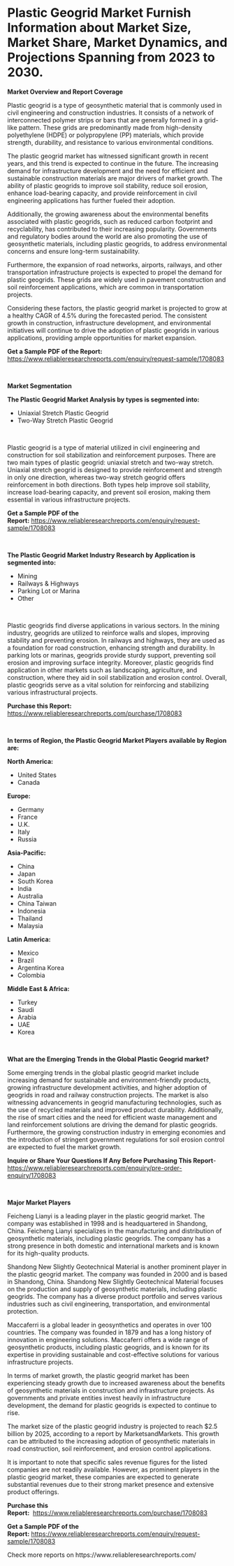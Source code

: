 <p><h1>Plastic Geogrid Market Furnish Information about Market Size, Market Share, Market Dynamics, and Projections Spanning from 2023 to 2030.</h1></p><p><strong>Market Overview and Report Coverage</strong></p>
<p><p>Plastic geogrid is a type of geosynthetic material that is commonly used in civil engineering and construction industries. It consists of a network of interconnected polymer strips or bars that are generally formed in a grid-like pattern. These grids are predominantly made from high-density polyethylene (HDPE) or polypropylene (PP) materials, which provide strength, durability, and resistance to various environmental conditions.</p><p>The plastic geogrid market has witnessed significant growth in recent years, and this trend is expected to continue in the future. The increasing demand for infrastructure development and the need for efficient and sustainable construction materials are major drivers of market growth. The ability of plastic geogrids to improve soil stability, reduce soil erosion, enhance load-bearing capacity, and provide reinforcement in civil engineering applications has further fueled their adoption.</p><p>Additionally, the growing awareness about the environmental benefits associated with plastic geogrids, such as reduced carbon footprint and recyclability, has contributed to their increasing popularity. Governments and regulatory bodies around the world are also promoting the use of geosynthetic materials, including plastic geogrids, to address environmental concerns and ensure long-term sustainability.</p><p>Furthermore, the expansion of road networks, airports, railways, and other transportation infrastructure projects is expected to propel the demand for plastic geogrids. These grids are widely used in pavement construction and soil reinforcement applications, which are common in transportation projects.</p><p>Considering these factors, the plastic geogrid market is projected to grow at a healthy CAGR of 4.5% during the forecasted period. The consistent growth in construction, infrastructure development, and environmental initiatives will continue to drive the adoption of plastic geogrids in various applications, providing ample opportunities for market expansion.</p></p>
<p><strong>Get a Sample PDF of the Report:</strong> <a href="https://www.reliableresearchreports.com/enquiry/request-sample/1708083">https://www.reliableresearchreports.com/enquiry/request-sample/1708083</a></p>
<p>&nbsp;</p>
<p><strong>Market Segmentation</strong></p>
<p><strong>The Plastic Geogrid Market Analysis by types is segmented into:</strong></p>
<p><ul><li>Uniaxial Stretch Plastic Geogrid</li><li>Two-Way Stretch Plastic Geogrid</li></ul></p>
<p>&nbsp;</p>
<p><p>Plastic geogrid is a type of material utilized in civil engineering and construction for soil stabilization and reinforcement purposes. There are two main types of plastic geogrid: uniaxial stretch and two-way stretch. Uniaxial stretch geogrid is designed to provide reinforcement and strength in only one direction, whereas two-way stretch geogrid offers reinforcement in both directions. Both types help improve soil stability, increase load-bearing capacity, and prevent soil erosion, making them essential in various infrastructure projects.</p></p>
<p><strong>Get a Sample PDF of the Report:</strong>&nbsp;<a href="https://www.reliableresearchreports.com/enquiry/request-sample/1708083">https://www.reliableresearchreports.com/enquiry/request-sample/1708083</a></p>
<p>&nbsp;</p>
<p><strong>The Plastic Geogrid Market Industry Research by Application is segmented into:</strong></p>
<p><ul><li>Mining</li><li>Railways & Highways</li><li>Parking Lot or Marina</li><li>Other</li></ul></p>
<p>&nbsp;</p>
<p><p>Plastic geogrids find diverse applications in various sectors. In the mining industry, geogrids are utilized to reinforce walls and slopes, improving stability and preventing erosion. In railways and highways, they are used as a foundation for road construction, enhancing strength and durability. In parking lots or marinas, geogrids provide sturdy support, preventing soil erosion and improving surface integrity. Moreover, plastic geogrids find application in other markets such as landscaping, agriculture, and construction, where they aid in soil stabilization and erosion control. Overall, plastic geogrids serve as a vital solution for reinforcing and stabilizing various infrastructural projects.</p></p>
<p><strong>Purchase this Report:</strong>&nbsp; <a href="https://www.reliableresearchreports.com/purchase/1708083">https://www.reliableresearchreports.com/purchase/1708083</a></p>
<p>&nbsp;</p>
<p><strong>In terms of Region, the Plastic Geogrid Market Players available by Region are:</strong></p>
<p>
    <p> <strong> North America: </strong>
        <ul>
            <li>United States</li>
            <li>Canada</li>
        </ul>
        </p> 
    <p> <strong> Europe: </strong>
        <ul>
            <li>Germany</li>
            <li>France</li>
            <li>U.K.</li>
            <li>Italy</li>
            <li>Russia</li>
        </ul>
        </p> 
    <p> <strong> Asia-Pacific: </strong>
        <ul>
            <li>China</li>
            <li>Japan</li>
            <li>South Korea</li>
            <li>India</li>
            <li>Australia</li>
            <li>China Taiwan</li>
            <li>Indonesia</li>
            <li>Thailand</li>
            <li>Malaysia</li>
        </ul>
        </p> 
    <p> <strong> Latin America: </strong>
        <ul>
            <li>Mexico</li>
            <li>Brazil</li>
            <li>Argentina Korea</li>
            <li>Colombia</li>
        </ul>
        </p> 
    <p> <strong> Middle East & Africa: </strong>
        <ul>
            <li>Turkey</li>
            <li>Saudi</li>
            <li>Arabia</li>
            <li>UAE</li>
            <li>Korea</li>
        </ul>
    </p>
    </p>
<p>&nbsp;</p>
<p><strong>What are the Emerging Trends in the Global Plastic Geogrid market?</strong></p>
<p><p>Some emerging trends in the global plastic geogrid market include increasing demand for sustainable and environment-friendly products, growing infrastructure development activities, and higher adoption of geogrids in road and railway construction projects. The market is also witnessing advancements in geogrid manufacturing technologies, such as the use of recycled materials and improved product durability. Additionally, the rise of smart cities and the need for efficient waste management and land reinforcement solutions are driving the demand for plastic geogrids. Furthermore, the growing construction industry in emerging economies and the introduction of stringent government regulations for soil erosion control are expected to fuel the market growth.</p></p>
<p><strong>Inquire or Share Your Questions If Any Before Purchasing This Report</strong>- <a href="https://www.reliableresearchreports.com/enquiry/pre-order-enquiry/1708083">https://www.reliableresearchreports.com/enquiry/pre-order-enquiry/1708083</a></p>
<p>&nbsp;</p>
<p><strong>Major Market Players</strong></p>
<p><p>Feicheng Lianyi is a leading player in the plastic geogrid market. The company was established in 1998 and is headquartered in Shandong, China. Feicheng Lianyi specializes in the manufacturing and distribution of geosynthetic materials, including plastic geogrids. The company has a strong presence in both domestic and international markets and is known for its high-quality products.</p><p>Shandong New Slightly Geotechnical Material is another prominent player in the plastic geogrid market. The company was founded in 2000 and is based in Shandong, China. Shandong New Slightly Geotechnical Material focuses on the production and supply of geosynthetic materials, including plastic geogrids. The company has a diverse product portfolio and serves various industries such as civil engineering, transportation, and environmental protection.</p><p>Maccaferri is a global leader in geosynthetics and operates in over 100 countries. The company was founded in 1879 and has a long history of innovation in engineering solutions. Maccaferri offers a wide range of geosynthetic products, including plastic geogrids, and is known for its expertise in providing sustainable and cost-effective solutions for various infrastructure projects.</p><p>In terms of market growth, the plastic geogrid market has been experiencing steady growth due to increased awareness about the benefits of geosynthetic materials in construction and infrastructure projects. As governments and private entities invest heavily in infrastructure development, the demand for plastic geogrids is expected to continue to rise.</p><p>The market size of the plastic geogrid industry is projected to reach $2.5 billion by 2025, according to a report by MarketsandMarkets. This growth can be attributed to the increasing adoption of geosynthetic materials in road construction, soil reinforcement, and erosion control applications.</p><p>It is important to note that specific sales revenue figures for the listed companies are not readily available. However, as prominent players in the plastic geogrid market, these companies are expected to generate substantial revenues due to their strong market presence and extensive product offerings.</p></p>
<p><strong>Purchase this Report:</strong>&nbsp;&nbsp;<a href="https://www.reliableresearchreports.com/purchase/1708083">https://www.reliableresearchreports.com/purchase/1708083</a></p>
<p></p>
<p><strong>Get a Sample PDF of the Report:</strong>&nbsp;<a href="https://www.reliableresearchreports.com/enquiry/request-sample/1708083">https://www.reliableresearchreports.com/enquiry/request-sample/1708083</a></p>
<p>Check more reports on https://www.reliableresearchreports.com/</p>